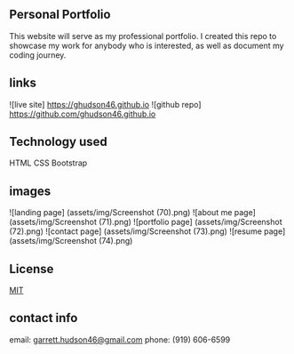 
## Personal Portfolio
This website will serve as my professional portfolio. I created this repo to showcase my work for anybody who is interested, as well as document my coding journey. 

## links
![live site] https://ghudson46.github.io
![github repo] https://github.com/ghudson46.github.io

## Technology used
HTML
CSS
Bootstrap

## images
![landing page] (assets/img/Screenshot (70).png)
![about me page] (assets/img/Screenshot (71).png)
![portfolio page] (assets/img/Screenshot (72).png)
![contact page] (assets/img/Screenshot (73).png)
![resume page] (assets/img/Screenshot (74).png)
## License
[MIT](https://choosealicense.com/licenses/mit/)

## contact info
email: garrett.hudson46@gmail.com
phone: (919) 606-6599
